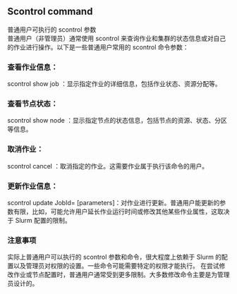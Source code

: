 ## Scontrol command
普通用户可执行的 scontrol 参数  
普通用户（非管理员）通常使用 scontrol 来查询作业和集群的状态信息或对自己的作业进行操作。以下是一些普通用户常用的 scontrol 命令参数：  

### 查看作业信息：
scontrol show job <jobid>：显示指定作业的详细信息，包括作业状态、资源分配等。 

### 查看节点状态： 
scontrol show node <nodename>：显示指定节点的状态信息，包括节点的资源、状态、分区等信息。  

### 取消作业： 
scontrol cancel <jobid>：取消指定的作业。这需要作业属于执行该命令的用户。  

### 更新作业信息：  
scontrol update JobId=<jobid> [parameters]：对作业进行更新。普通用户能更新的参数有限，比如，可能允许用户延长作业运行时间或修改其他某些作业属性，这取决于 Slurm 配置的限制。

### 注意事项
实际上普通用户可以执行的 scontrol 参数和命令，很大程度上依赖于 Slurm 的配置以及管理员对权限的设置。一些命令可能需要特定的权限才能执行。 
在尝试修改作业或节点配置时，普通用户通常受到更多限制。大多数修改命令主要是为管理员设计的。 
